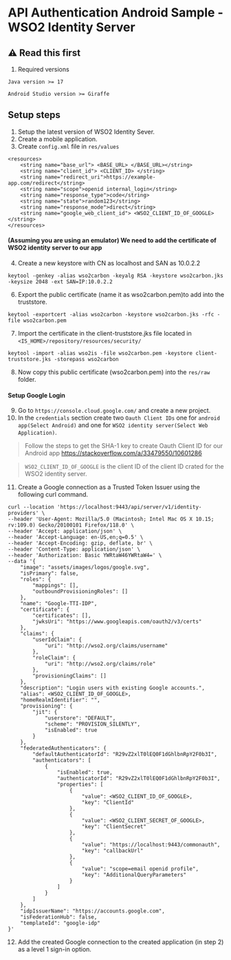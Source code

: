 # API Authentication Android Sample - WSO2 Identity Server

## ⚠️ Read this first

1. Required versions
 ```
 Java version >= 17
 ```
 ```
 Android Studio version >= Giraffe
 ```

## Setup steps

1. Setup the latest version of WSO2 Identity Sever.
2. Create a mobile application.
1. Create `config.xml` file in `res/values`

```
<resources>
    <string name="base_url"> <BASE_URL> </BASE_URL></string>
    <string name="client_id"> <CLIENT_ID> </string>
    <string name="redirect_uri">https://example-app.com/redirect</string>
    <string name="scope">openid internal_login</string>
    <string name="response_type">code</string>
    <string name="state">random123</string>
    <string name="response_mode">direct</string>
    <string name="google_web_client_id"> <WSO2_CLIENT_ID_OF_GOOGLE> </string>
</resources>
```

#### (Assuming you are using an emulator) We need to add the certificate of WSO2 identity server to our app
4. Create a new keystore with CN as localhost and SAN as 10.0.2.2
```
keytool -genkey -alias wso2carbon -keyalg RSA -keystore wso2carbon.jks -keysize 2048 -ext SAN=IP:10.0.2.2
```
6. Export the public certificate (name it as wso2carbon.pem)to add into the truststore.
```
keytool -exportcert -alias wso2carbon -keystore wso2carbon.jks -rfc -file wso2carbon.pem
```
7. Import the certificate in the client-truststore.jks file located in `<IS_HOME>/repository/resources/security/`
```
keytool -import -alias wso2is -file wso2carbon.pem -keystore client-truststore.jks -storepass wso2carbon
```
8. Now copy this public certificate (wso2carbon.pem) into the `res/raw` folder.

#### Setup Google Login
9. Go to `https://console.cloud.google.com/` and create a new project.
10. In the `credentials` section create two `Oauth Client IDs` one for `android app(Select Android)` and one for `WSO2 identity server(Select Web Application)`.
> Follow the steps to get the SHA-1 key to create Oauth Client ID for our Android app
> https://stackoverflow.com/a/33479550/10601286

> `WSO2_CLIENT_ID_OF_GOOGLE` is the client ID of the client ID crated for the WSO2 identity server.

11. Create a Google connection as a Trusted Token Issuer using the following curl command.
```
curl --location 'https://localhost:9443/api/server/v1/identity-providers' \
--header 'User-Agent: Mozilla/5.0 (Macintosh; Intel Mac OS X 10.15; rv:109.0) Gecko/20100101 Firefox/118.0' \
--header 'Accept: application/json' \
--header 'Accept-Language: en-US,en;q=0.5' \
--header 'Accept-Encoding: gzip, deflate, br' \
--header 'Content-Type: application/json' \
--header 'Authorization: Basic YWRtaW46YWRtaW4=' \
--data '{
    "image": "assets/images/logos/google.svg",
    "isPrimary": false,
    "roles": {
        "mappings": [],
        "outboundProvisioningRoles": []
    },
    "name": "Google-TTI-IDP",
    "certificate": {
        "certificates": [],
        "jwksUri": "https://www.googleapis.com/oauth2/v3/certs"
    },
    "claims": {
        "userIdClaim": {
            "uri": "http://wso2.org/claims/username"
        },
        "roleClaim": {
            "uri": "http://wso2.org/claims/role"
        },
        "provisioningClaims": []
    },
    "description": "Login users with existing Google accounts.",
    "alias": <WSO2_CLIENT_ID_OF_GOOGLE>,
    "homeRealmIdentifier": "",
    "provisioning": {
        "jit": {
            "userstore": "DEFAULT",
            "scheme": "PROVISION_SILENTLY",
            "isEnabled": true
        }
    },
    "federatedAuthenticators": {
        "defaultAuthenticatorId": "R29vZ2xlT0lEQ0F1dGhlbnRpY2F0b3I",
        "authenticators": [
            {
                "isEnabled": true,
                "authenticatorId": "R29vZ2xlT0lEQ0F1dGhlbnRpY2F0b3I",
                "properties": [
                    {
                        "value": <WSO2_CLIENT_ID_OF_GOOGLE>,
                        "key": "ClientId"
                    },
                    {
                        "value": <WSO2_CLIENT_SECRET_OF_GOOGLE>,
                        "key": "ClientSecret"
                    },
                    {
                        "value": "https://localhost:9443/commonauth",
                        "key": "callbackUrl"
                    },
                    {
                        "value": "scope=email openid profile",
                        "key": "AdditionalQueryParameters"
                    }
                ]
            }
        ]
    },
    "idpIssuerName": "https://accounts.google.com",
    "isFederationHub": false,
    "templateId": "google-idp"
}'
```
12. Add the created Google connection to the created application (in step 2) as a level 1 sign-in option.
